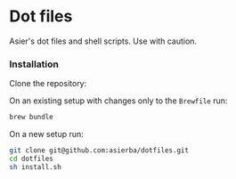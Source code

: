 # Dot files #

Asier's dot files and shell scripts. Use with caution.

### Installation

Clone the repository:

On an existing setup with changes only to the `Brewfile` run:

```sh
brew bundle
```

On a new setup run:

```sh
git clone git@github.com:asierba/dotfiles.git
cd dotfiles
sh install.sh
```